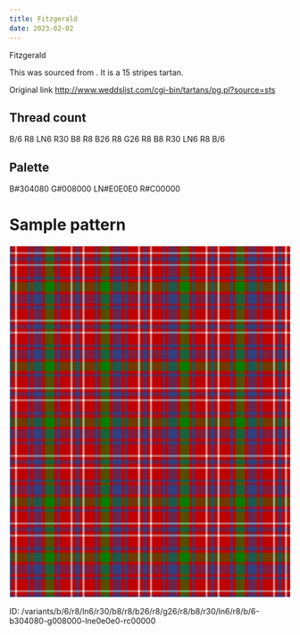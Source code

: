 ```yaml
---
title: Fitzgerald
date: 2023-02-02
---
```

Fitzgerald

This was sourced from <no value>.  It is a 15 stripes tartan.

Original link http://www.weddslist.com/cgi-bin/tartans/pg.pl?source=sts

## Thread count
B/6 R8 LN6 R30 B8 R8 B26 R8 G26 R8 B8 R30 LN6 R8 B/6

## Palette
B#304080 G#008000 LN#E0E0E0 R#C00000

# Sample pattern

![Tartan detail](tartan.png "B/6 R8 LN6 R30 B8 R8 B26 R8 G26 R8 B8 R30 LN6 R8 B/6 tartan")

ID: /variants/b/6/r8/ln6/r30/b8/r8/b26/r8/g26/r8/b8/r30/ln6/r8/b/6-b304080-g008000-lne0e0e0-rc00000